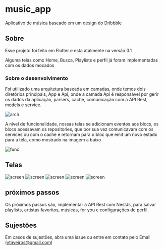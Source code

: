 # music_app

Aplicativo de música baseado em um design do [Dribbble](https://dribbble.com/shots/17409554-Spotify-App-Redesign-Concept) 

## Sobre

Esse projeto foi feito em Flutter e esta atalmente na versão 0.1

Alguma telas como Home, Busca, Playlists e perfil já foram implementadas com os dados mocados

### Sobre o desenvolvimento

Foi utilizado uma arquitetura baseada em camadas, onde temos dois diretórios principais, App e Api, onde a camada Api é responsável por gerir os dados da aplicação, parsers, cache, comunicação com a API Rest, models e service.

![arch](./assets/images/arch.jpg)

A nível de funcionalidade, nossas telas se adicionam eventos aos blocs, os blocs acessavam os repositories, que por sua vez comunicavam com os services ou com o cache e retornam para o bloc que emit um novo estado para a tela, como mostrado na imagem a baixo

![func](./assets/images/func.jpg)

## Telas

![screen](./assets/images/tela1.png)
![screen](./assets/images/tela2.png)
![screen](./assets/images/tela3.png)
![screen](./assets/images/tela4.png)
![screen](./assets/images/tela5.png)

## próximos passos

Os próximos passos são, implementar a API Rest com NestJs, para salvar playlists, artistas favoritos, músicas, for you e configurações de perfil.

## Sujestões

Em casos de sujestões, abra uma issue ou entre em contato pelo Email (ytaveiros@gmail.com)
